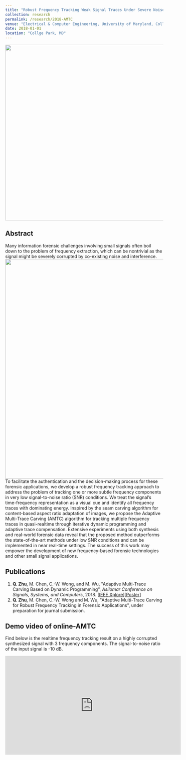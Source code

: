 ```yaml
---
title: "Robust Frequency Tracking Weak Signal Traces Under Severe Noise and Distortions"
collection: research
permalink: /research/2018-AMTC
venue: "Electrical & Computer Engineering, University of Maryland, Collge Park"
date: 2018-01-01
location: "Collge Park, MD"
---
```


<img src="https://zhuqiangumd.github.io/images/AMTC_example.png" width="560">

Abstract
---------
Many information forensic challenges involving small signals often boil down to the problem of frequency extraction, which can be nontrivial as the signal might be severely corrupted by co-existing noise and interference. <img src="http://zhuqiangumd.github.io/images/AMTC_sysdiag.png" width="700"> To facilitate the authentication and the decision-making process for these forensic applications, we develop a robust frequency tracking approach to address the problem of tracking one or more subtle frequency components in very low signal-to-noise ratio (SNR) conditions. We treat the signal’s time-frequency representation as a visual cue and identify all frequency traces with dominating energy. Inspired by the seam carving algorithm for content-based aspect ratio adaptation of images, we propose the Adaptive Multi-Trace Carving (AMTC) algorithm for tracking multiple frequency traces in quasi-realtime through iterative dynamic programming and adaptive trace compensation. Extensive experiments using both synthesis and real-world forensic data reveal that the proposed method outperforms the state-of-the-art methods under low SNR conditions and can be implemented in near real-time settings. The success of this work may empower the development of new frequency-based forensic technologies and other small signal applications.

Publications
---------
1. **Q. Zhu**, M. Chen, C.-W. Wong, and M. Wu, "Adaptive Multi-Trace Carving Based on Dynamic Programming", *Asilomar Conference on Signals, Systems, and Computers*, 2018. [[IEEE Xplore](https://ieeexplore.ieee.org/document/8645216)][[Poster](https://sigport.org/documents/adaptive-multi-trace-carving-based-dynamic-programming)]
1. **Q. Zhu**, M. Chen, C.-W. Wong and M. Wu, "Adaptive Multi-Trace Carving for Robust Frequency Tracking in Forensic Applications", under preparation for journal submission.

Demo video of online-AMTC
---------
Find below is the realtime frequency tracking result on a highly corrupted synthesized signal with 3 frequency components. The signal-to-noise ratio of the input signal is -10 dB.

<iframe width="560" height="315" src="https://www.youtube.com/embed/b0nmemTedCA" frameborder="0" allow="autoplay; encrypted-media" allowfullscreen></iframe>

